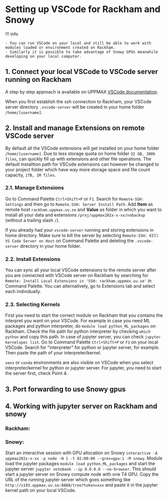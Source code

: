 # Setting up VSCode for Rackham and Snowy

!!! info

    - You can run VSCode on your local and still be able to work with modules loaded or environment created on Rackham. 
    - Similarly it is possible to take advantage of Snowy GPUs meanwhile developing on your local computer. 

## 1. Connect your local VSCode to VSCode server running on Rackham

A step by step approach is available on UPPMAX [VSCode documentation](https://docs.uppmax.uu.se/software/vscode_on_rackham/). 

When you first establish the ssh connection to Rackham, your VSCode server directory `.vscode-server` will be created in your home folder `/home/[username]`. 

## 2. Install and manage Extensions on remote VSCode server

By default all the VSCode extensions will get installed on your home folder `/home/[username]`. Due to less storage quota on home folder `32 GB, 300k files`, can quickly fill up with extensions and other file operations. The default installtion path for VSCode extensions can however be changed to your project folder which have way more storage space and file count capacity, `1TB, 1M files`.

### 2.1. Manage Extensions

Go to Command Palette `Ctrl+Shift+P` or `F1`. Search for `Remote-SSH: Settings` and then go to `Remote.SSH: Server Install Path`. Add **Item** as remote host `rackham.uppmax.uu.se` and **Value** as folder in which you want to install all your data and extensions `/proj/uppmax202x-x-xx/nobackup` (without a trailing slash `/`). 

If you already had your `vscode-server` running and storing extensions in home directory. Make sure to kill the server by selecting `Remote-SSH: KIll VS Code Server on Host` on Command Palette and deleting the `.vscode-server` directory in your home folder. 

### 2.2. Install Extensions

You can sync all your local VSCode extensions to the remote server after you are connected with VSCode server on Rackham by searching for `Remote: Install Local Extensions in 'SSH: rackham.uppmax.uu.se'` in Command Palette. You can alternatively, go to Extensions tab and select each individually. 

### 2.3. Selecting Kernels

First you need to start the correct module on Rackham that you contains the interpret you want on your VSCode. For example in case you need ML packages and python interpreter, do `module load python_ML_packages` on Rackham. Check the file path for python interpreter by checking `which python` and copy this path. In case of jupyter server, you can check `jupyter kernelspec list`.
Go to Command Palette `Ctrl+Shift+P` or `F1` on your local VSCode. Search for "interpreter" for python or jupyter server, for example. Then paste the path of your interpreter/kernel. 

`venv` or `conda` environments are also visible on VSCode when you select interpreter/kernel for python or jupyter server. For jupyter, you need to start the server first, check Point 4.

## 3. Port forwarding to use Snowy gpus



## 4. Working with jupyter server on Rackham and snowy

### Rackham:

### Snowy:

Start an interactive session with GPU allocation on Snowy `interactive -A uppmax202x-x-xx -p node -N 1 -t 02:00:00 --gres=gpu:1 -M snowy`. Module load the jupyter packages `module load python_ML_packages` and start the jupyter server `jupyter notebook --ip 0.0.0.0 --no-browser`. This should start a jupyter server on Snowy compute node with one T4 GPU. Copy the URL of the running jupyter server which goes something like `http://s193.uppmax.uu.se:8888/tree?token=xxx` and paste it in the jupyter kernel path on your local VSCode.